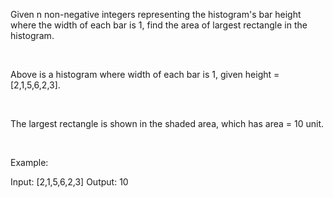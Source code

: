 Given n non-negative integers representing the histogram&#39;s bar height where the width of each bar is 1, find the area of largest rectangle in the histogram.

&nbsp;


Above is a histogram where width of each bar is 1, given height = [2,1,5,6,2,3].

&nbsp;


The largest rectangle is shown in the shaded area, which has area = 10 unit.

&nbsp;

Example:


Input: [2,1,5,6,2,3]
Output: 10

